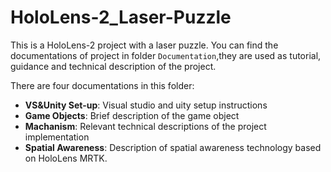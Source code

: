 # HoloLens-2_Laser-Puzzle
This is a HoloLens-2 project with a laser puzzle.
You can find the documentations of project in folder `Documentation`,they are used as tutorial, guidance and technical description of the project.

There are four documentations in this folder:
- **VS&Unity Set-up**: Visual studio and uity setup instructions
- **Game Objects**: Brief description of the game object
- **Machanism**: Relevant technical descriptions of the project implementation
- **Spatial Awareness**: Description of spatial awareness technology based on HoloLens MRTK.
